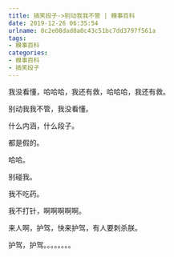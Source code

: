 ```yaml
---
title: 搞笑段子->别动我我不管 | 糗事百科
date: 2019-12-26 06:35:54
urlname: 0c2e08dad0a0c43c51bc7dd3797f561a
tags: 
- 糗事百科
categories:
- 糗事百科
- 搞笑段子
---
```

我没看懂，哈哈哈，我还有救，哈哈哈，我还有救。

别动我我不管，我没看懂。

什么内涵，什么段子。

都是假的。

哈哈。

别碰我。

我不吃药。

我不打针，啊啊啊啊啊。

来人啊，护驾，快来护驾，有人要刺杀朕。

护驾，护驾。。。。。。。。


